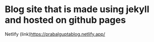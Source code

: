 
# Blog site that is made using jekyll and hosted on github pages

Netlify (link)https://prabalguptablog.netlify.app/
